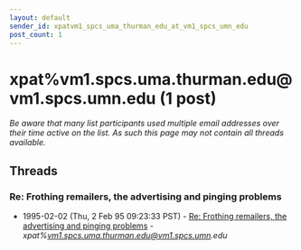```yaml
---
layout: default
sender_id: xpatvm1_spcs_uma_thurman_edu_at_vm1_spcs_umn_edu
post_count: 1
---
```


# xpat%vm1.spcs.uma.thurman.edu<span>@</span>vm1.spcs.umn.edu (1 post)

_Be aware that many list participants used multiple email addresses over their time active on the list. As such this page may not contain all threads available._

## Threads

### Re: Frothing remailers, the advertising and pinging problems
+ 1995-02-02 (Thu, 2 Feb 95 09:23:33 PST) - [Re: Frothing remailers, the advertising and pinging problems](/archive/1995/02/a60e5b33b531086156b35dbbd22e8ae85c285156612bf8a55f4ef986661c7b84) - _xpat%vm1.spcs.uma.thurman.edu@vm1.spcs.umn.edu_

